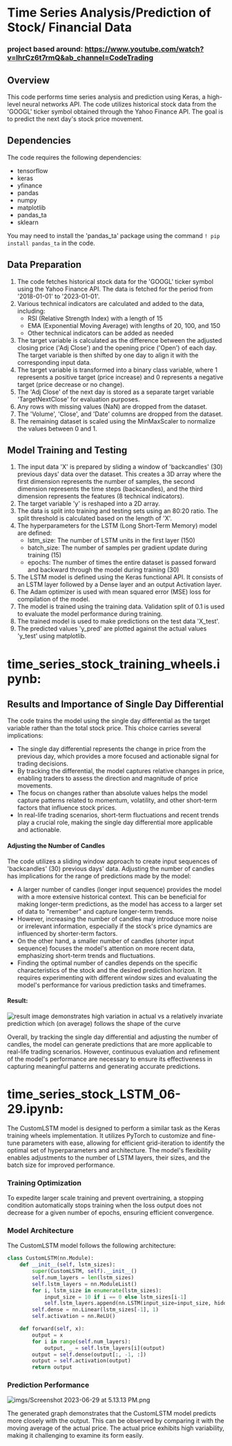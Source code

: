 # Time Series Analysis/Prediction of Stock/ Financial Data

### project based around: https://www.youtube.com/watch?v=lhrCz6t7rmQ&ab_channel=CodeTrading 

## Overview
This code performs time series analysis and prediction using Keras, a high-level neural networks API. The code utilizes historical stock data from the 'GOOGL' ticker symbol obtained through the Yahoo Finance API. The goal is to predict the next day's stock price movement.

## Dependencies
The code requires the following dependencies:
- tensorflow
- keras
- yfinance
- pandas
- numpy
- matplotlib
- pandas_ta
- sklearn

You may need to install the 'pandas_ta' package using the command `! pip install pandas_ta` in the code.

## Data Preparation
1. The code fetches historical stock data for the 'GOOGL' ticker symbol using the Yahoo Finance API. The data is fetched for the period from '2018-01-01' to '2023-01-01'.
2. Various technical indicators are calculated and added to the data, including:
   - RSI (Relative Strength Index) with a length of 15
   - EMA (Exponential Moving Average) with lengths of 20, 100, and 150
   - Other technical indicators can be added as needed
3. The target variable is calculated as the difference between the adjusted closing price ('Adj Close') and the opening price ('Open') of each day. The target variable is then shifted by one day to align it with the corresponding input data.
4. The target variable is transformed into a binary class variable, where 1 represents a positive target (price increase) and 0 represents a negative target (price decrease or no change).
5. The 'Adj Close' of the next day is stored as a separate target variable 'TargetNextClose' for evaluation purposes.
6. Any rows with missing values (NaN) are dropped from the dataset.
7. The 'Volume', 'Close', and 'Date' columns are dropped from the dataset.
8. The remaining dataset is scaled using the MinMaxScaler to normalize the values between 0 and 1.

## Model Training and Testing
1. The input data 'X' is prepared by sliding a window of 'backcandles' (30) previous days' data over the dataset. This creates a 3D array where the first dimension represents the number of samples, the second dimension represents the time steps (backcandles), and the third dimension represents the features (8 technical indicators).
2. The target variable 'y' is reshaped into a 2D array.
3. The data is split into training and testing sets using an 80:20 ratio. The split threshold is calculated based on the length of 'X'.
4. The hyperparameters for the LSTM (Long Short-Term Memory) model are defined:
   - lstm_size: The number of LSTM units in the first layer (150)
   - batch_size: The number of samples per gradient update during training (15)
   - epochs: The number of times the entire dataset is passed forward and backward through the model during training (30)
5. The LSTM model is defined using the Keras functional API. It consists of an LSTM layer followed by a Dense layer and an output Activation layer.
6. The Adam optimizer is used with mean squared error (MSE) loss for compilation of the model.
7. The model is trained using the training data. Validation split of 0.1 is used to evaluate the model performance during training.
8. The trained model is used to make predictions on the test data 'X_test'.
9. The predicted values 'y_pred' are plotted against the actual values 'y_test' using matplotlib.

# time_series_stock_training_wheels.ipynb:

## Results and Importance of Single Day Differential
The code trains the model using the single day differential as the target variable rather than the total stock price. This choice carries several implications:

- The single day differential represents the change in price from the previous day, which provides a more focused and actionable signal for trading decisions.
- By tracking the differential, the model captures relative changes in price, enabling traders to assess the direction and magnitude of price movements.
- The focus on changes rather than absolute values helps the model capture patterns related to momentum, volatility, and other short-term factors that influence stock prices.
- In real-life trading scenarios, short-term fluctuations and recent trends play a crucial role, making the single day differential more applicable and actionable.

#### Adjusting the Number of Candles
The code utilizes a sliding window approach to create input sequences of 'backcandles' (30) previous days' data. Adjusting the number of candles has implications for the range of predictions made by the model:

- A larger number of candles (longer input sequence) provides the model with a more extensive historical context. This can be beneficial for making longer-term predictions, as the model has access to a larger set of data to "remember" and capture longer-term trends.
- However, increasing the number of candles may introduce more noise or irrelevant information, especially if the stock's price dynamics are influenced by shorter-term factors.
- On the other hand, a smaller number of candles (shorter input sequence) focuses the model's attention on more recent data, emphasizing short-term trends and fluctuations.
- Finding the optimal number of candles depends on the specific characteristics of the stock and the desired prediction horizon. It requires experimenting with different window sizes and evaluating the model's performance for various prediction tasks and timeframes.

#### Result: 

![result image demonstrates high variation in actual vs a relatively invariate prediction which (on average) follows the shape of the curve](imgs/differential_pred_triwheel.png)

Overall, by tracking the single day differential and adjusting the number of candles, the model can generate predictions that are more applicable to real-life trading scenarios. However, continuous evaluation and refinement of the model's performance are necessary to ensure its effectiveness in capturing meaningful patterns and generating accurate predictions. 

# time_series_stock_LSTM_06-29.ipynb:

The CustomLSTM model is designed to perform a similar task as the Keras training wheels implementation. It utilizes PyTorch to customize and fine-tune parameters with ease, allowing for efficient grid-iteration to identify the optimal set of hyperparameters and architecture. The model's flexibility enables adjustments to the number of LSTM layers, their sizes, and the batch size for improved performance.

### Training Optimization

To expedite larger scale training and prevent overtraining, a stopping condition automatically stops training when the loss output does not decrease for a given number of epochs, ensuring efficient convergence.

### Model Architecture

The CustomLSTM model follows the following architecture:

```python
class CustomLSTM(nn.Module):
    def __init__(self, lstm_sizes):
        super(CustomLSTM, self).__init__()
        self.num_layers = len(lstm_sizes)
        self.lstm_layers = nn.ModuleList()
        for i, lstm_size in enumerate(lstm_sizes):
            input_size = 10 if i == 0 else lstm_sizes[i-1]
            self.lstm_layers.append(nn.LSTM(input_size=input_size, hidden_size=lstm_size, batch_first=True))
        self.dense = nn.Linear(lstm_sizes[-1], 1)
        self.activation = nn.ReLU()

    def forward(self, x):
        output = x
        for i in range(self.num_layers):
            output, _ = self.lstm_layers[i](output)
        output = self.dense(output[:, -1, :])
        output = self.activation(output)
        return output
```

### Prediction Performance

![imgs/Screenshot 2023-06-29 at 5.13.13 PM.png](https://github.com/gordoncd/time-series-summer2023/blob/main/imgs/06-29-23.png)

The generated graph demonstrates that the CustomLSTM model predicts more closely with the output. This can be observed by comparing it with the moving average of the actual price. The actual price exhibits high variability, making it challenging to examine its form easily.
